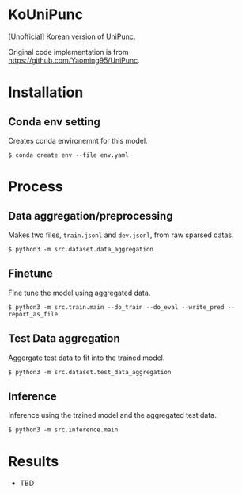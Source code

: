 # KoUniPunc

[Unofficial] Korean version of [UniPunc](https://ieeexplore.ieee.org/document/9747131).

Original code implementation is from https://github.com/Yaoming95/UniPunc.

# Installation

## Conda env setting
Creates conda environemnt for this model.
```
$ conda create env --file env.yaml
```

# Process

## Data aggregation/preprocessing
Makes two files, `train.jsonl` and `dev.jsonl`, from raw sparsed datas.
```
$ python3 -m src.dataset.data_aggregation
```


## Finetune
Fine tune the model using aggregated data.
```
$ python3 -m src.train.main --do_train --do_eval --write_pred --report_as_file
```

## Test Data aggregation
Aggergate test data to fit into the trained model.
```
$ python3 -m src.dataset.test_data_aggregation
```

## Inference
Inference using the trained model and the aggregated test data.
```
$ python3 -m src.inference.main
```


# Results
- TBD